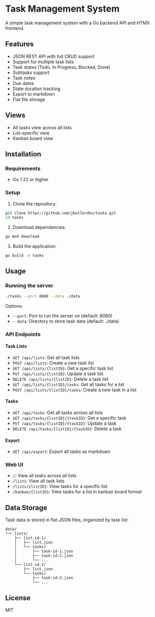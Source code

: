 # Task Management System

A simple task management system with a Go backend API and HTMX frontend.

## Features

- JSON REST API with full CRUD support
- Support for multiple task lists
- Task states (Todo, In Progress, Blocked, Done)
- Subtasks support
- Task notes
- Due dates
- State duration tracking
- Export to markdown
- Flat file storage

## Views

- All tasks view across all lists
- List-specific view
- Kanban board view

## Installation

### Requirements

- Go 1.22 or higher

### Setup

1. Clone the repository:
```bash
git clone https://github.com/jbutlerdev/tasks.git
cd tasks
```

2. Download dependencies:
```bash
go mod download
```

3. Build the application:
```bash
go build -o tasks
```

## Usage

### Running the server

```bash
./tasks --port 8080 --data ./data
```

Options:
- `--port`: Port to run the server on (default: 8080)
- `--data`: Directory to store task data (default: ./data)

### API Endpoints

#### Task Lists

- `GET /api/lists`: Get all task lists
- `POST /api/lists`: Create a new task list
- `GET /api/lists/{listID}`: Get a specific task list
- `PUT /api/lists/{listID}`: Update a task list
- `DELETE /api/lists/{listID}`: Delete a task list
- `GET /api/lists/{listID}/tasks`: Get all tasks for a list
- `POST /api/lists/{listID}/tasks`: Create a new task in a list

#### Tasks

- `GET /api/tasks`: Get all tasks across all lists
- `GET /api/tasks/{listID}/{taskID}`: Get a specific task
- `PUT /api/tasks/{listID}/{taskID}`: Update a task
- `DELETE /api/tasks/{listID}/{taskID}`: Delete a task

#### Export

- `GET /api/export`: Export all tasks as markdown

### Web UI

- `/`: View all tasks across all lists
- `/lists`: View all task lists
- `/lists/{listID}`: View tasks for a specific list
- `/kanban/{listID}`: View tasks for a list in kanban board format

## Data Storage

Task data is stored in flat JSON files, organized by task list:

```
data/
└── lists/
    ├── list-id-1/
    │   ├── list.json
    │   └── tasks/
    │       ├── task-id-1.json
    │       ├── task-id-2.json
    │       └── ...
    └── list-id-2/
        ├── list.json
        └── tasks/
            ├── task-id-3.json
            └── ...
```

## License

MIT